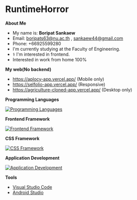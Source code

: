 # RuntimeHorror

**About Me**

- My name is: **Boripat Sankaew**
-  Email: boripats63@nu.ac.th , sankaew44@gmail.com
-  Phone: +66925599280
- I'm currently studying at the Faculty of Engineering.
- ‍⚕️ I'm interested in frontend.
- Interested in work from home 100%

**My web(No backend)**

- https://aplocy-app.vercel.app/ (Mobile only)
- https://selfolio-app.vercel.app/ (Responsive)
- https://agriculture-cloned-app.vercel.app/ (Desktop only)
  
**Programming Languages**

[![Programming Languages](https://skillicons.dev/icons?i=c,python,dart,js,ts,kotlin)](https://skillicons.dev)

**Frontend Framework**

[![Frontend Framework](https://skillicons.dev/icons?i=next,nuxt,vue,react)](https://skillicons.dev)

**CSS Framework**

[![CSS Framework](https://skillicons.dev/icons?i=tailwind)](https://skillicons.dev)

**Application Development**

[![Application Development](https://skillicons.dev/icons?i=dart,flutter,kotlin)](https://skillicons.dev)

**Tools**

- [Visual Studio Code](https://code.visualstudio.com/)
- [Android Studio](https://developer.android.com/studio)
